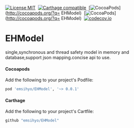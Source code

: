 [![License MIT](https://img.shields.io/badge/license-MIT-green.svg?style=flat)](https://raw.githubusercontent.com/emsihyo/EHModel/master/LICENSE)&nbsp;
[![Carthage compatible](https://img.shields.io/badge/Carthage-compatible-4BC51D.svg?style=flat)](https://github.com/Carthage/Carthage)&nbsp;
[![CocoaPods](http://img.shields.io/cocoapods/v/EHModel.svg?style=flat)](http://cocoapods.org/?q= EHModel)&nbsp;
[![CocoaPods](http://img.shields.io/cocoapods/p/EHModel.svg?style=flat)](http://cocoapods.org/?q= EHModel)&nbsp;
[![codecov.io](https://codecov.io/github/emsihyo/EHModel/coverage.svg?branch=master)](https://codecov.io/github/emsihyo/EHModel?branch=master)
# EHModel
single,synchronous and thread safety model in memory and database,support json mapping.concise api to use.

#### Cocoapods

Add the following to your project's Podfile:
```ruby
pod 'emsihyo/EHModel', '~> 0.0.1'
```

#### Carthage

Add the following to your project's Cartfile:
```ruby
github "emsihyo/EHModel"
```
